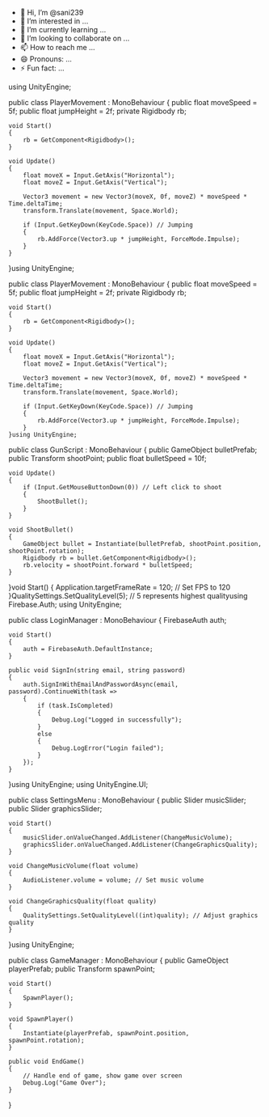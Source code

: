 - 👋 Hi, I’m @sani239
- 👀 I’m interested in ...
- 🌱 I’m currently learning ...
- 💞️ I’m looking to collaborate on ...
- 📫 How to reach me ...
- 😄 Pronouns: ...
- ⚡ Fun fact: ...

<!---
sani239/sani239 is a ✨ special ✨ repository because its `README.md` (this file) appears on your GitHub profile.
You can click the Preview link to take a look at your changes.
--->
using UnityEngine;

public class PlayerMovement : MonoBehaviour
{
    public float moveSpeed = 5f;
    public float jumpHeight = 2f;
    private Rigidbody rb;

    void Start()
    {
        rb = GetComponent<Rigidbody>();
    }

    void Update()
    {
        float moveX = Input.GetAxis("Horizontal");
        float moveZ = Input.GetAxis("Vertical");

        Vector3 movement = new Vector3(moveX, 0f, moveZ) * moveSpeed * Time.deltaTime;
        transform.Translate(movement, Space.World);

        if (Input.GetKeyDown(KeyCode.Space)) // Jumping
        {
            rb.AddForce(Vector3.up * jumpHeight, ForceMode.Impulse);
        }
    }
}using UnityEngine;

public class PlayerMovement : MonoBehaviour
{
    public float moveSpeed = 5f;
    public float jumpHeight = 2f;
    private Rigidbody rb;

    void Start()
    {
        rb = GetComponent<Rigidbody>();
    }

    void Update()
    {
        float moveX = Input.GetAxis("Horizontal");
        float moveZ = Input.GetAxis("Vertical");

        Vector3 movement = new Vector3(moveX, 0f, moveZ) * moveSpeed * Time.deltaTime;
        transform.Translate(movement, Space.World);

        if (Input.GetKeyDown(KeyCode.Space)) // Jumping
        {
            rb.AddForce(Vector3.up * jumpHeight, ForceMode.Impulse);
        }
    }using UnityEngine;

public class GunScript : MonoBehaviour
{
    public GameObject bulletPrefab;
    public Transform shootPoint;
    public float bulletSpeed = 10f;

    void Update()
    {
        if (Input.GetMouseButtonDown(0)) // Left click to shoot
        {
            ShootBullet();
        }
    }

    void ShootBullet()
    {
        GameObject bullet = Instantiate(bulletPrefab, shootPoint.position, shootPoint.rotation);
        Rigidbody rb = bullet.GetComponent<Rigidbody>();
        rb.velocity = shootPoint.forward * bulletSpeed;
    }
}void Start()
{
    Application.targetFrameRate = 120; // Set FPS to 120
}QualitySettings.SetQualityLevel(5); // 5 represents highest qualityusing Firebase.Auth;
using UnityEngine;

public class LoginManager : MonoBehaviour
{
    FirebaseAuth auth;

    void Start()
    {
        auth = FirebaseAuth.DefaultInstance;
    }

    public void SignIn(string email, string password)
    {
        auth.SignInWithEmailAndPasswordAsync(email, password).ContinueWith(task => 
        {
            if (task.IsCompleted)
            {
                Debug.Log("Logged in successfully");
            }
            else
            {
                Debug.LogError("Login failed");
            }
        });
    }
}using UnityEngine;
using UnityEngine.UI;

public class SettingsMenu : MonoBehaviour
{
    public Slider musicSlider;
    public Slider graphicsSlider;

    void Start()
    {
        musicSlider.onValueChanged.AddListener(ChangeMusicVolume);
        graphicsSlider.onValueChanged.AddListener(ChangeGraphicsQuality);
    }

    void ChangeMusicVolume(float volume)
    {
        AudioListener.volume = volume; // Set music volume
    }

    void ChangeGraphicsQuality(float quality)
    {
        QualitySettings.SetQualityLevel((int)quality); // Adjust graphics quality
    }
}using UnityEngine;

public class GameManager : MonoBehaviour
{
    public GameObject playerPrefab;
    public Transform spawnPoint;

    void Start()
    {
        SpawnPlayer();
    }

    void SpawnPlayer()
    {
        Instantiate(playerPrefab, spawnPoint.position, spawnPoint.rotation);
    }

    public void EndGame()
    {
        // Handle end of game, show game over screen
        Debug.Log("Game Over");
    }
}
